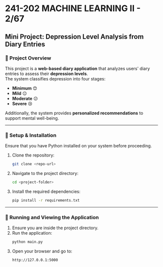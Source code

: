 # 241-202 MACHINE LEARNING II - 2/67

## Mini Project: Depression Level Analysis from Diary Entries

### 📖 Project Overview
This project is a **web-based diary application** that analyzes users' diary entries to assess their **depression levels**.  
The system classifies depression into four stages:

- **Minimum** 😊  
- **Mild** 😐  
- **Moderate** 😕  
- **Severe** 😢  

Additionally, the system provides **personalized recommendations** to support mental well-being.


---

### 📌 Setup & Installation
Ensure that you have Python installed on your system before proceeding.

1. Clone the repository:
   ```bash
   git clone <repo-url>
   ```
2. Navigate to the project directory:
   ```bash
   cd <project-folder>
   ```
3. Install the required dependencies:
   ```bash
   pip install -r requirements.txt
   ```

---

### 🚀 Running and Viewing the Application

1. Ensure you are inside the project directory.
2. Run the application:
   ```bash
   python main.py
   ```
3. Open your browser and go to:
   ```
   http://127.0.0.1:5000
   ```
